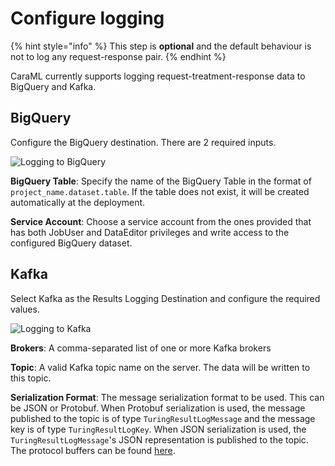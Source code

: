 # Configure logging

{% hint style="info" %}
This step is **optional** and the default behaviour is not to log any request-response pair.
{% endhint %}

CaraML currently supports logging request-treatment-response data to BigQuery and Kafka.

## BigQuery

Configure the BigQuery destination. There are 2 required inputs.

![Logging to BigQuery](../../../.gitbook/assets/bq\_panel.png)

**BigQuery Table**: Specify the name of the BigQuery Table in the format of `project_name.dataset.table`. If the table does not exist, it will be created automatically at the deployment.

**Service Account**: Choose a service account from the ones provided that has both JobUser and DataEditor privileges and write access to the configured BigQuery dataset.

## Kafka

Select Kafka as the Results Logging Destination and configure the required values.

![Logging to Kafka](../../../.gitbook/assets/kafka\_panel.png)

**Brokers**: A comma-separated list of one or more Kafka brokers

**Topic**: A valid Kafka topic name on the server. The data will be written to this topic.

**Serialization Format**: The message serialization format to be used. This can be JSON or Protobuf. When Protobuf serialization is used, the message published to the topic is of type `TuringResultLogMessage` and the message key is of type `TuringResultLogKey`. When JSON serialization is used, the `TuringResultLogMessage`'s JSON representation is published to the topic. The protocol buffers can be found [here](https://github.com/gojek/turing/blob/main/engines/router/missionctl/log/resultlog/proto/turing/TuringResultLog.proto).
